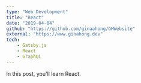 ```yaml
---
type: "Web Development"
title: "React"
date: "2019-04-04"
github: "https://github.com/ginaahong/GHWebsite"
external: "https://www.ginahong.dev"
tech:
    - Gatsby.js
    - React
    - GraphQL
---
```


In this post, you'll learn React.
